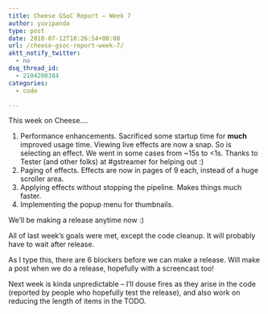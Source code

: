 ```yaml
---
title: Cheese GSoC Report – Week 7
author: yuvipanda
type: post
date: 2010-07-12T18:26:54+00:00
url: /cheese-gsoc-report-week-7/
aktt_notify_twitter:
  - no
dsq_thread_id:
  - 2104208384
categories:
  - code

---
```

This week on Cheese&#8230;.

  1. Performance enhancements. Sacrificed some startup time for **much** improved usage time. Viewing live effects are now a snap. So is selecting an effect. We went in some cases from ~15s to <1s. Thanks to Tester (and other folks) at #gstreamer for helping out :)
  2. Paging of effects. Effects are now in pages of 9 each, instead of a huge scroller area.
  3. Applying effects without stopping the pipeline. Makes things much faster.
  4. Implementing the popup menu for thumbnails.

We&#8217;ll be making a release anytime now :) 

All of last week&#8217;s goals were met, except the code cleanup. It will probably have to wait after release.

As I type this, there are 6 blockers before we can make a release. Will make a post when we do a release, hopefully with a screencast too!

Next week is kinda unpredictable &#8211; I&#8217;ll douse fires as they arise in the code (reported by people who hopefully test the release), and also work on reducing the length of items in the TODO.